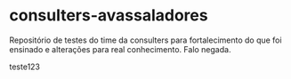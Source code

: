 ﻿consulters-avassaladores
========================

Repositório de testes do time da consulters para fortalecimento do que foi ensinado e alterações para real conhecimento. Falo negada.

teste123